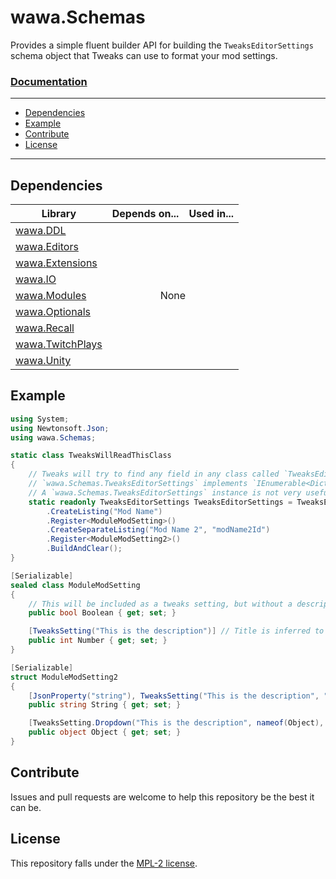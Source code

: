 # wawa.Schemas

Provides a simple fluent builder API for building the `TweaksEditorSettings` schema object that Tweaks can use to format your mod settings.

### [Documentation](https://github.com/Emik03/wawa/blob/main/apidocs/wawa.Schemas.md)

---

- [Dependencies](#dependencies)
- [Example](#example)
- [Contribute](#contribute)
- [License](#license)

---

## Dependencies

<table>
    <thead>
        <tr>
            <th>Library</th>
            <th>Depends on...</th>
            <th>Used in...</th>
        </tr>
    </thead>
    <tbody>
        <tr>
            <td><a href="https://github.com/Emik03/wawa/tree/main/wawa.DDL">wawa.DDL</a></td>
            <td align="center" colspan="2" rowspan="9" style="text-align: center;">None</td>
        </tr>
        <tr>
            <td><a href="https://github.com/Emik03/wawa/tree/main/wawa.Editors">wawa.Editors</a></td>
        </tr>
        <tr>
            <td><a href="https://github.com/Emik03/wawa/tree/main/wawa.Extensions">wawa.Extensions</a></td>
        </tr>
        <tr>
            <td><a href="https://github.com/Emik03/wawa/tree/main/wawa.IO">wawa.IO</a></td>
        </tr>
        <tr>
            <td><a href="https://github.com/Emik03/wawa/tree/main/wawa.Modules">wawa.Modules</a></td>
        </tr>
        <tr>
            <td><a href="https://github.com/Emik03/wawa/tree/main/wawa.Optionals">wawa.Optionals</a></td>
        </tr>
        <tr>
            <td><a href="https://github.com/Emik03/wawa/tree/main/wawa.Recall">wawa.Recall</a></td>
        </tr>
        <tr>
            <td><a href="https://github.com/Emik03/wawa/tree/main/wawa.TwitchPlays">wawa.TwitchPlays</a></td>
        </tr>
        <tr>
            <td><a href="https://github.com/Emik03/wawa/tree/main/wawa.Unity">wawa.Unity</a></td>
        </tr>
    </tbody>
</table>

## Example

```csharp
using System;
using Newtonsoft.Json;
using wawa.Schemas;

static class TweaksWillReadThisClass
{
    // Tweaks will try to find any field in any class called `TweaksEditorSettings`, regardless of accessibility.
    // `wawa.Schemas.TweaksEditorSettings` implements `IEnumerable<Dictionary<string, object>>` to make this work.
    // A `wawa.Schemas.TweaksEditorSettings` instance is not very useful as a consumer, so you can leave it private. 
    static readonly TweaksEditorSettings TweaksEditorSettings = TweaksEditorSettings 
        .CreateListing("Mod Name") 
        .Register<ModuleModSetting>()
        .CreateSeparateListing("Mod Name 2", "modName2Id")
        .Register<ModuleModSetting2>()
        .BuildAndClear();
}

[Serializable]
sealed class ModuleModSetting
{
    // This will be included as a tweaks setting, but without a description, and the title be `Boolean`.
    public bool Boolean { get; set; }

    [TweaksSetting("This is the description")] // Title is inferred to be `Number`.
    public int Number { get; set; }
}

[Serializable]
struct ModuleModSetting2
{
    [JsonProperty("string"), TweaksSetting("This is the description", "Title")]
    public string String { get; set; }

    [TweaksSetting.Dropdown("This is the description", nameof(Object), "Option 1", "Option 2", "Option 3")]
    public object Object { get; set; }
}
```

## Contribute

Issues and pull requests are welcome to help this repository be the best it can be.

## License

This repository falls under the [MPL-2 license](https://www.mozilla.org/en-US/MPL/2.0/).

